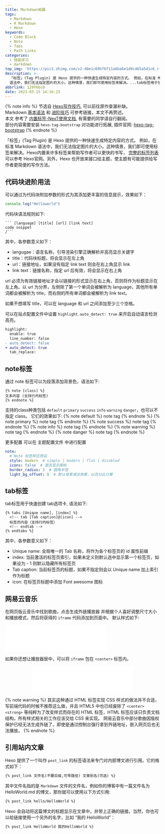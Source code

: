 ```yaml
---
title: Markdown拓展
tags:
  - Markdown
  - R Markdown
  - Hexo
keywords:
  - Code Block
  - Note
  - Tabs
  - Path Links
categories:
  - 技能学习
  - markdown
top_img: 'https://pic3.zhimg.com/v2-d8e1c695f6f11a6ba6e1d9c465a541c6_r.jpg'
description: >-
  「标签」(Tag Plugin) 是 Hexo 提供的一种快速生成特定内容的方式。 例如，在标准 Markdown
  语法中，我们无法指定图片的大小。这种情景，我们即可使用标签来解决。...tab标签用于快速创建 tab选项卡...
abbrlink: 129f6bc0
date: 2023-03-15 14:16:23
---
```

{% note info %}
节选自 [Hexo写作技巧](https://eblog.gitee.io/posts/hexo/hexo-writing-skills.html), 可以前往原作查漏补缺。  
Markdown [基本语法](https://www.markdownguide.org/basic-syntax) 和 [进阶技巧](https://www.markdownguide.org/extended-syntax) 可参考链接，本文不再赘述。  
本文 参考了 [内置标签-NexT使用文档](https://theme-next.iissnan.com/tag-plugins.html), 有需要的同学请自行翻阅。  
部分内容需要安装 `hexo-tag-bootstrap` 对功能进行拓展, 插件官网: [hexo-tag-bootstrap](https://github.com/wzpan/hexo-tag-bootstrap)
{% endnote %}

「标签」(Tag Plugin) 是 Hexo 提供的一种快速生成特定内容的方式。 例如，在标准 Markdown 语法中，我们无法指定图片的大小。这种情景，我们即可使用标签来解决。Hexo内置来许多标签来帮助写作者可以更快的书写， [完整的标签列表](https://hexo.io/docs/tag-plugins.html) 可以参考 Hexo官网。另外，Hexo 也开放来接口给主题，使主题有可能提供给写作者更简便的写作方法。

## 代码块进阶用法

可以通过为代码块附加参数的形式为其添加更丰富的信息提示，效果如下：

```javascript HelloWorld https://example.com 链接地址
console.log("Helloworld")
```

代码块语法规则如下:

```
``` [language] [title] [url] [link text]
code snippet
/```
```

其中，各参数意义如下：

- langugae：语言名称，引导渲染引擎正确解析并高亮显示关键字
- title：代码块标题，将会显示在左上角
- url：链接地址，如果没有指定 link text 则会在右上角显示 link
- link text：链接名称，指定 url 后有效，将会显示在右上角

url 必须为有效链接地址才会以链接的形式显示在右上角，否则将作为标题显示在左上角。以 url 为分界，左侧除了第一个单词会被解析为 language，其他所有单词都会被解析为 title，而右侧的所有单词都会被解析为 link text。

如果不想填写 title，可以在 language 和 url 之间添加至少三个空格。

可以在站点配置文件中设置 `highlight.auto_detect: true` 来开启自动语言检测高亮。

```diff _config.yml
highlight:
  enable: true
  line_number: false
- auto_detect: false
+ auto_detect: true
  tab_replace:
```

## note标签

通过 note 标签可以为段落添加背景色，语法如下:

```
{% note [class] %}
文本内容 (支持行内标签)
{% endnote %}
```

支持的class种类包括 `default` `primary` `success` `info` `warning` `danger`，也可以不指定 class。
它们的效果如下:
{% note default %} note tag {% endnote %}
{% note primary %} note tag {% endnote %}
{% note success %} note tag {% endnote %}
{% note info %} note tag {% endnote %}
{% note warning %} note tag {% endnote %}
{% note danger %} note tag {% endnote %}

更多配置 可以在 主题配置文件 中进行配置
```yaml _config.themename.yml
note:
  # Note 标签样式预设
  style: modern  # simple | modern | flat | disabled
  icons: false  # 是否显示图标
  border_radius: 3  # 圆角半径
  light_bg_offset: 0  # 默认背景减淡效果，以百分比计算
```

## tab标签
tab标签用于快速创建 tab选项卡, 语法如下:
```
{% tabs [Unique name], [index] %}
  <!-- tab [Tab caption]@[icon] -->
  标签页内容（支持行内标签）
  <!-- endtab -->
{% endtabs %}
```
其中，各参数意义如下：
- Unique name: 全局唯一的 Tab 名称，将作为各个标签页的 id 属性前缀
- index: 当前激活的标签页索引，如果未定义则默认选中显示第一个标签页，如果设为 - 1 则默认隐藏所有标签页
- Tab caption: 当前标签页的标题，如果不指定则会以 Unique name 加上索引作为标题
- icon: 在标签页标题中添加 Font awesome 图标

## 网易云音乐
在网页版云音乐中找到歌曲，点击生成外链播放器 并根据个人喜好调整尺寸大小和播放模式，然后将获得的 `iframe` 代码添加到页面中。
默认样式如下:
<iframe frameborder="no" border="0" marginwidth="0" marginheight="0" width=330 height=86 src="//music.163.com/outchain/player?type=2&id=1868943615&auto=1&height=66"></iframe>  

如果你还想让播放器居中，可以将 `iframe` 包在 `<center>` 标签内。  

<center>
<iframe frameborder="no" border="0" marginwidth="0" marginheight="0" width=330 height=86 src="//music.163.com/outchain/player?type=2&id=1868943615&auto=1&height=66"></iframe>
</center>  

{% note warning %}
其实这种通过 HTML 标签实现 CSS 样式的做法并不合适，写前端代码的时候不推荐这么做，并且 HTML5 中也已经废除了 `<center>` `<strong>` 等纯粹为了改变样式而存在的 HTML 标签，HTML 标签应该只负责文档结构，所有样式相关的工作应该交给 CSS 来实现。
网易云音乐中部分歌曲因版权保护已经无法生成外链了，即使是通过控制台强行拿到外链地址，嵌入网页后也无法播放。
{% endnote %}

## 引用站内文章
Hexo 提供了一个叫作 `post_link` 的标签语法来专门对内部博文进行引用。它的格式如下：
```markdown
{% post_link 文件名(不要后缀,可带路径) 文章别名(可选) %}
```
其中文件名指的是 `Markdown` 文件的文件名，例如你的博客中有一篇文件名为 HelloWorld.md 的博文，那你就可以使用以下方式引用:
```markdown
{% post_link hello/HelloWorld %}
```
Hexo 会自动将这篇博文的标题显示在文章中，并带上正确的链接。当然，你也可以给链接使用一个另外的名字，比如 “我的 HelloWorld”：
```markdown
{% post_link HelloWorld 我的HelloWorld %}
```